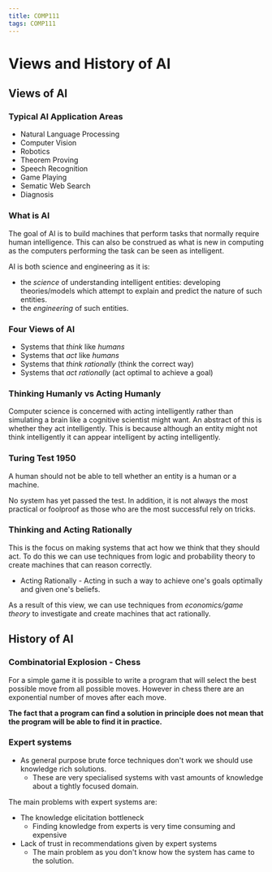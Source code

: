 ```yaml
---
title: COMP111
tags: COMP111
---
```

# Views and History of AI

## Views of AI

### Typical AI Application Areas
* Natural Language Processing
* Computer Vision
* Robotics
* Theorem Proving
* Speech Recognition
* Game Playing
* Sematic Web Search
* Diagnosis

### What is AI
The goal of AI is to build machines that perform tasks that normally require human intelligence. This can also be construed as what is new in computing as the computers performing the task can be seen as intelligent.

AI is both science and engineering as it is:


* the *science* of understanding intelligent entities: developing theories/models which attempt to explain and predict the nature of such entities.
* the *engineering* of such entities.

### Four Views of AI
* Systems that *think* like *humans*
* Systems that *act* like *humans*
* Systems that *think rationally* (think the correct way)
* Systems that *act rationally* (act optimal to achieve a goal)

### Thinking Humanly vs Acting Humanly
Computer science is concerned with acting intelligently rather than simulating a brain like a cognitive scientist might want. An abstract of this is whether they act intelligently. This is because although an entity might not think intelligently it can appear intelligent by acting intelligently.

### Turing Test 1950
A human should not be able to tell whether an entity is a human or a machine.

No system has yet passed the test. In addition, it is not always the most practical or foolproof as those who are the most successful rely on tricks.

### Thinking and Acting Rationally

This is the focus on making systems that act how we think that they should act. To do this we can use techniques from logic and probability theory to create machines that can reason correctly.

* Acting Rationally - Acting in such a way to achieve one's goals optimally and given one's beliefs.

As a result of this view, we can use techniques from *economics/game theory* to investigate and create machines that act rationally.

## History of AI

### Combinatorial Explosion - Chess

For a simple game it is possible to write a program that will select the best possible move from all possible moves. However in chess there are an exponential number of moves after each move.

**The fact that a program can find a solution in principle
does not mean that the program will be able to find it in practice.**

### Expert systems

* As general purpose brute force techniques don't work we should use knowledge rich solutions.
	* These are very specialised systems with vast amounts of knowledge about a tightly focused domain.
	
The main problems with expert systems are:

* The knowledge elicitation bottleneck
	* Finding knowledge from experts is very time consuming and expensive
* Lack of trust in recommendations given by expert systems
	* The main problem as you don't know how the system has came to the solution.
